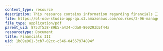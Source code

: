 ```yaml
---
content_type: resource
description: This resource contains information regarding financials III.
file: https://ol-ocw-studio-app-qa.s3.amazonaws.com/courses/2-96-management-in-engineering-fall-2012/1b89e9613cb702ccc54604567974894f_MIT2_96F12_lec07.pdf
file_type: application/pdf
parent_uid: 8753f538-89b5-a434-dda0-800293b5f44a
resourcetype: Document
title: Financials III
uid: 1b89e961-3cb7-02cc-c546-04567974894f
---
```

